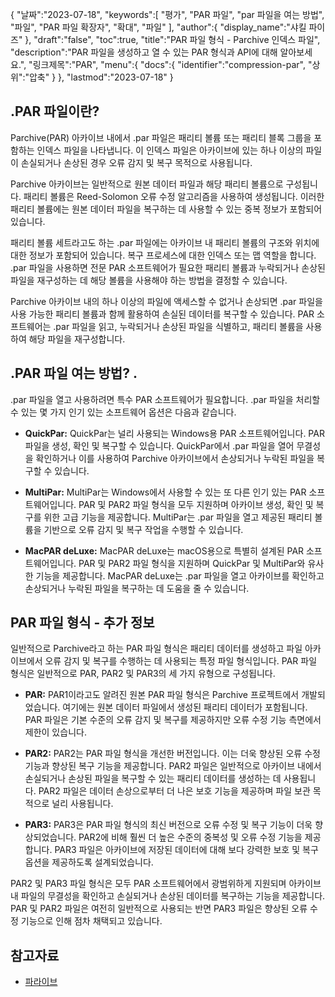 {
"날짜":"2023-07-18",
   "keywords":[
"평가",
"PAR 파일",
"par 파일을 여는 방법",
"파일",
"PAR 파일 확장자",
"확대",
"파일"
],
   "author":{
"display_name":"샤킬 파이즈"
},
"draft":"false",
"toc":true,
"title":"PAR 파일 형식 - Parchive 인덱스 파일",
   "description":"PAR 파일을 생성하고 열 수 있는 PAR 형식과 API에 대해 알아보세요.",
"링크제목":"PAR",
   "menu":{
      "docs":{
         "identifier":"compression-par",
"상위":"압축"
}
},
"lastmod":"2023-07-18"
}

## .PAR 파일이란?

Parchive(PAR) 아카이브 내에서 .par 파일은 패리티 볼륨 또는 패리티 블록 그룹을 포함하는 인덱스 파일을 나타냅니다. 이 인덱스 파일은 아카이브에 있는 하나 이상의 파일이 손실되거나 손상된 경우 오류 감지 및 복구 목적으로 사용됩니다.

Parchive 아카이브는 일반적으로 원본 데이터 파일과 해당 패리티 볼륨으로 구성됩니다. 패리티 볼륨은 Reed-Solomon 오류 수정 알고리즘을 사용하여 생성됩니다. 이러한 패리티 볼륨에는 원본 데이터 파일을 복구하는 데 사용할 수 있는 중복 정보가 포함되어 있습니다.

패리티 볼륨 세트라고도 하는 .par 파일에는 아카이브 내 패리티 볼륨의 구조와 위치에 대한 정보가 포함되어 있습니다. 복구 프로세스에 대한 인덱스 또는 맵 역할을 합니다. .par 파일을 사용하면 전문 PAR 소프트웨어가 필요한 패리티 볼륨과 누락되거나 손상된 파일을 재구성하는 데 해당 볼륨을 사용해야 하는 방법을 결정할 수 있습니다.

Parchive 아카이브 내의 하나 이상의 파일에 액세스할 수 없거나 손상되면 .par 파일을 사용 가능한 패리티 볼륨과 함께 활용하여 손실된 데이터를 복구할 수 있습니다. PAR 소프트웨어는 .par 파일을 읽고, 누락되거나 손상된 파일을 식별하고, 패리티 볼륨을 사용하여 해당 파일을 재구성합니다.

## .PAR 파일 여는 방법? .

.par 파일을 열고 사용하려면 특수 PAR 소프트웨어가 필요합니다. .par 파일을 처리할 수 있는 몇 가지 인기 있는 소프트웨어 옵션은 다음과 같습니다.

- **QuickPar:** QuickPar는 널리 사용되는 Windows용 PAR 소프트웨어입니다. PAR 파일을 생성, 확인 및 복구할 수 있습니다. QuickPar에서 .par 파일을 열어 무결성을 확인하거나 이를 사용하여 Parchive 아카이브에서 손상되거나 누락된 파일을 복구할 수 있습니다.

- **MultiPar:** MultiPar는 Windows에서 사용할 수 있는 또 다른 인기 있는 PAR 소프트웨어입니다. PAR 및 PAR2 파일 형식을 모두 지원하며 아카이브 생성, 확인 및 복구를 위한 고급 기능을 제공합니다. MultiPar는 .par 파일을 열고 제공된 패리티 볼륨을 기반으로 오류 감지 및 복구 작업을 수행할 수 있습니다.

- **MacPAR deLuxe:** MacPAR deLuxe는 macOS용으로 특별히 설계된 PAR 소프트웨어입니다. PAR 및 PAR2 파일 형식을 지원하며 QuickPar 및 MultiPar와 유사한 기능을 제공합니다. MacPAR deLuxe는 .par 파일을 열고 아카이브를 확인하고 손상되거나 누락된 파일을 복구하는 데 도움을 줄 수 있습니다.

## PAR 파일 형식 - 추가 정보

일반적으로 Parchive라고 하는 PAR 파일 형식은 패리티 데이터를 생성하고 파일 아카이브에서 오류 감지 및 복구를 수행하는 데 사용되는 특정 파일 형식입니다. PAR 파일 형식은 일반적으로 PAR, PAR2 및 PAR3의 세 가지 유형으로 구성됩니다.

- **PAR:** PAR1이라고도 알려진 원본 PAR 파일 형식은 Parchive 프로젝트에서 개발되었습니다. 여기에는 원본 데이터 파일에서 생성된 패리티 데이터가 포함됩니다. PAR 파일은 기본 수준의 오류 감지 및 복구를 제공하지만 오류 수정 기능 측면에서 제한이 있습니다.

- **PAR2:** PAR2는 PAR 파일 형식을 개선한 버전입니다. 이는 더욱 향상된 오류 수정 기능과 향상된 복구 기능을 제공합니다. PAR2 파일은 일반적으로 아카이브 내에서 손실되거나 손상된 파일을 복구할 수 있는 패리티 데이터를 생성하는 데 사용됩니다. PAR2 파일은 데이터 손상으로부터 더 나은 보호 기능을 제공하며 파일 보관 목적으로 널리 사용됩니다.

- **PAR3:** PAR3은 PAR 파일 형식의 최신 버전으로 오류 수정 및 복구 기능이 더욱 향상되었습니다. PAR2에 비해 훨씬 더 높은 수준의 중복성 및 오류 수정 기능을 제공합니다. PAR3 파일은 아카이브에 저장된 데이터에 대해 보다 강력한 보호 및 복구 옵션을 제공하도록 설계되었습니다.

PAR2 및 PAR3 파일 형식은 모두 PAR 소프트웨어에서 광범위하게 지원되며 아카이브 내 파일의 무결성을 확인하고 손실되거나 손상된 데이터를 복구하는 기능을 제공합니다. PAR 및 PAR2 파일은 여전히 일반적으로 사용되는 반면 PAR3 파일은 향상된 오류 수정 기능으로 인해 점차 채택되고 있습니다.

## 참고자료
* [파라이브](https://en.wikipedia.org/wiki/Parchive)

